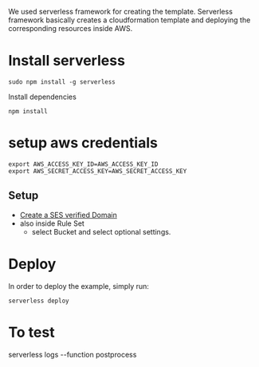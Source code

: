 We used serverless framework for creating the template. Serverless framework basically creates a cloudformation template and deploying the corresponding resources inside AWS. 

# Install serverless

```
sudo npm install -g serverless
```

Install dependencies

```
npm install
```

# setup aws credentials
```
export AWS_ACCESS_KEY_ID=AWS_ACCESS_KEY_ID
export AWS_SECRET_ACCESS_KEY=AWS_SECRET_ACCESS_KEY
```

## Setup

- [Create a SES verified Domain](https://docs.aws.amazon.com/ses/latest/DeveloperGuide/receiving-email-getting-started-verify.html) 
 - also inside Rule Set 
      - select Bucket and select optional settings.

# Deploy

In order to deploy the example, simply run:

```
serverless deploy
```

# To test
serverless logs --function postprocess
